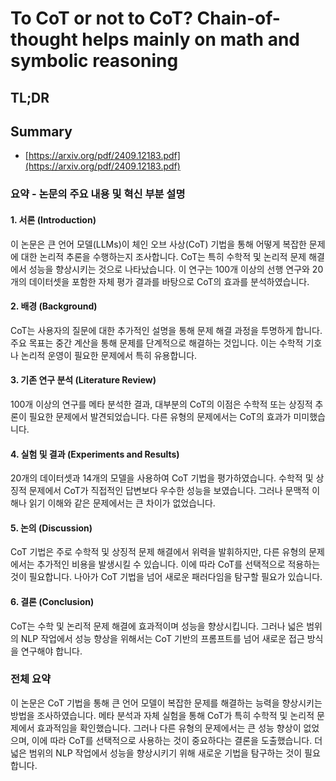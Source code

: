 # To CoT or not to CoT? Chain-of-thought helps mainly on math and symbolic reasoning
## TL;DR
## Summary
- [https://arxiv.org/pdf/2409.12183.pdf](https://arxiv.org/pdf/2409.12183.pdf)

### 요약 - 논문의 주요 내용 및 혁신 부분 설명

#### 1. 서론 (Introduction)
이 논문은 큰 언어 모델(LLMs)이 체인 오브 사상(CoT) 기법을 통해 어떻게 복잡한 문제에 대한 논리적 추론을 수행하는지 조사합니다. CoT는 특히 수학적 및 논리적 문제 해결에서 성능을 향상시키는 것으로 나타났습니다. 이 연구는 100개 이상의 선행 연구와 20개의 데이터셋을 포함한 자체 평가 결과를 바탕으로 CoT의 효과를 분석하였습니다.

#### 2. 배경 (Background)
CoT는 사용자의 질문에 대한 추가적인 설명을 통해 문제 해결 과정을 투명하게 합니다. 주요 목표는 중간 계산을 통해 문제를 단계적으로 해결하는 것입니다. 이는 수학적 기호나 논리적 운영이 필요한 문제에서 특히 유용합니다.

#### 3. 기존 연구 분석 (Literature Review)
100개 이상의 연구를 메타 분석한 결과, 대부분의 CoT의 이점은 수학적 또는 상징적 추론이 필요한 문제에서 발견되었습니다. 다른 유형의 문제에서는 CoT의 효과가 미미했습니다.

#### 4. 실험 및 결과 (Experiments and Results)
20개의 데이터셋과 14개의 모델을 사용하여 CoT 기법을 평가하였습니다. 수학적 및 상징적 문제에서 CoT가 직접적인 답변보다 우수한 성능을 보였습니다. 그러나 문맥적 이해나 읽기 이해와 같은 문제에서는 큰 차이가 없었습니다.

#### 5. 논의 (Discussion)
CoT 기법은 주로 수학적 및 상징적 문제 해결에서 위력을 발휘하지만, 다른 유형의 문제에서는 추가적인 비용을 발생시킬 수 있습니다. 이에 따라 CoT를 선택적으로 적용하는 것이 필요합니다. 나아가 CoT 기법을 넘어 새로운 패러다임을 탐구할 필요가 있습니다.

#### 6. 결론 (Conclusion)
CoT는 수학 및 논리적 문제 해결에 효과적이며 성능을 향상시킵니다. 그러나 넓은 범위의 NLP 작업에서 성능 향상을 위해서는 CoT 기반의 프롬프트를 넘어 새로운 접근 방식을 연구해야 합니다.

### 전체 요약
이 논문은 CoT 기법을 통해 큰 언어 모델이 복잡한 문제를 해결하는 능력을 향상시키는 방법을 조사하였습니다. 메타 분석과 자체 실험을 통해 CoT가 특히 수학적 및 논리적 문제에서 효과적임을 확인했습니다. 그러나 다른 유형의 문제에서는 큰 성능 향상이 없었으며, 이에 따라 CoT를 선택적으로 사용하는 것이 중요하다는 결론을 도출했습니다. 더 넓은 범위의 NLP 작업에서 성능을 향상시키기 위해 새로운 기법을 탐구하는 것이 필요합니다. 